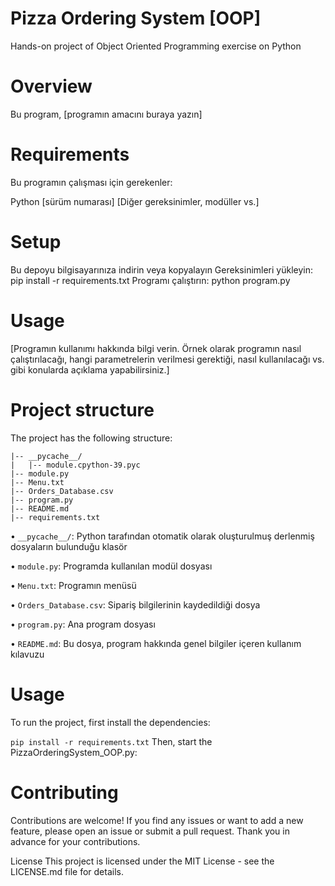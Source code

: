 # Pizza Ordering System [OOP]
Hands-on project of Object Oriented Programming exercise on Python

# Overview
Bu program, [programın amacını buraya yazın]

# Requirements
Bu programın çalışması için gerekenler:

Python [sürüm numarası]
[Diğer gereksinimler, modüller vs.]

# Setup
Bu depoyu bilgisayarınıza indirin veya kopyalayın
Gereksinimleri yükleyin: pip install -r requirements.txt
Programı çalıştırın: python program.py

# Usage
[Programın kullanımı hakkında bilgi verin. Örnek olarak programın nasıl çalıştırılacağı, hangi parametrelerin verilmesi gerektiği, nasıl kullanılacağı vs. gibi konularda açıklama yapabilirsiniz.]

# Project structure
The project has the following structure:

```program/
|-- __pycache__/
|   |-- module.cpython-39.pyc
|-- module.py
|-- Menu.txt
|-- Orders_Database.csv
|-- program.py
|-- README.md
|-- requirements.txt

 ```

•	`__pycache__/`: Python tarafından otomatik olarak oluşturulmuş derlenmiş dosyaların bulunduğu klasör

•	`module.py`: Programda kullanılan modül dosyası

•	`Menu.txt`: Programın menüsü

•	`Orders_Database.csv`: Sipariş bilgilerinin kaydedildiği dosya

•	`program.py`: Ana program dosyası

•	`README.md`: Bu dosya, program hakkında genel bilgiler içeren kullanım kılavuzu



# Usage

To run the project, first install the dependencies:

```pip install -r requirements.txt```
Then, start the PizzaOrderingSystem_OOP.py:


# Contributing
Contributions are welcome! If you find any issues or want to add a new feature, please open an issue or submit a pull request. Thank you in advance for your contributions.

License
This project is licensed under the MIT License - see the LICENSE.md file for details.
